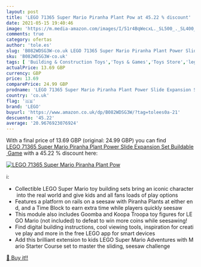 ```yaml
---
layout: post
title: 'LEGO 71365 Super Mario Piranha Plant Pow at 45.22 % discount'
date: 2021-05-15 19:40:46
image: 'https://m.media-amazon.com/images/I/51r4BqWecxL._SL500_._SL400_.jpg'
comments: true
category: ofertas
author: 'tole.es'
slug: 'B082WDSG3W-co.uk LEGO 71365 Super Mario Piranha Plant Power Slide...'
sku: 'B082WDSG3W-co.uk'
tags: [ 'Building & Construction Toys','Toys & Games','Toys Store','lego', ]
actualPrice: 13.69 GBP
currency: GBP
price: 13.69
comparePrice: 24.99 GBP
prodname: 'LEGO 71365 Super Mario Piranha Plant Power Slide Expansion Set Buildable Game'
country: 'co.uk'
flag: '🇬🇧'
brand: 'LEGO'
buyurl: 'https://www.amazon.co.uk/dp/B082WDSG3W/?tag=tolees0a-21'
descuento: '45.22'
average: '20.9676923076924'
---
```


With a final price of 13.69 GBP (original: 24.99 GBP) you can find [LEGO 71365 Super Mario Piranha Plant Power Slide Expansion Set Buildable Game](https://www.amazon.co.uk/dp/B082WDSG3W/?tag=tolees0a-21) with a  45.22 % discount here:

[![LEGO 71365 Super Mario Piranha Plant Pow](https://m.media-amazon.com/images/I/51r4BqWecxL._SL500_._SL400_.jpg)](https://www.amazon.co.uk/dp/B082WDSG3W/?tag=tolees0a-21)

ℹ️:

- Collectible LEGO Super Mario toy building sets bring an iconic character into the real world and give kids and all fans loads of play options
- Features a platform on rails on a seesaw with Piranha Plants at either end, and a Time Block to earn extra time while players quickly seesaw
- This module also includes Goomba and Koopa Troopa toy figures for LEGO Mario (not included) to defeat to win more coins while seesawing!
- Find digital building instructions, cool viewing tools, inspiration for creative play and more in the free LEGO app for smart devices
- Add this brilliant extension to kids LEGO Super Mario Adventures with Mario Starter Course set to master the sliding, seesaw challenge

[🛒 Buy it!!](https://www.amazon.co.uk/dp/B082WDSG3W/?tag=tolees0a-21)

